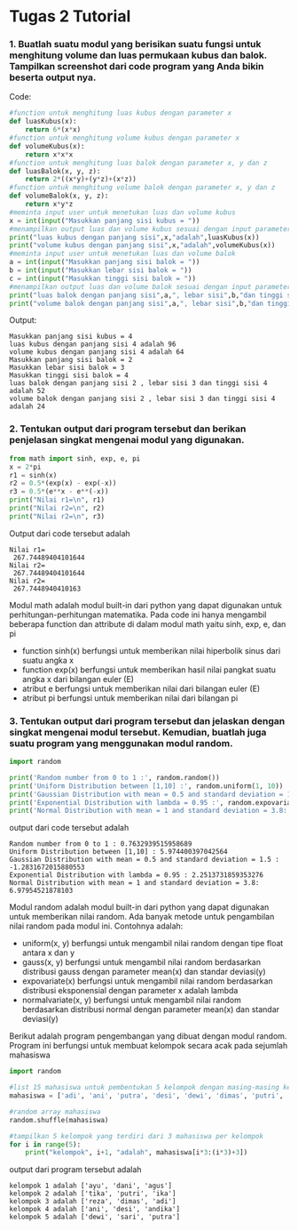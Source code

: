 # Tugas 2 Tutorial
### 1. Buatlah suatu modul yang berisikan suatu fungsi untuk menghitung volume dan luas permukaan kubus dan balok. Tampilkan screenshot dari code program yang Anda bikin beserta output nya.

Code:
```py
#function untuk menghitung luas kubus dengan parameter x
def luasKubus(x):
    return 6*(x*x)
#function untuk menghitung volume kubus dengan parameter x
def volumeKubus(x):
    return x*x*x
#function untuk menghitung luas balok dengan parameter x, y dan z
def luasBalok(x, y, z):
    return 2*((x*y)+(y*z)+(x*z))
#function untuk menghitung volume balok dengan parameter x, y dan z
def volumeBalok(x, y, z):
    return x*y*z
#meminta input user untuk menetukan luas dan volume kubus
x = int(input("Masukkan panjang sisi kubus = "))
#menampilkan output luas dan volume kubus sesuai dengan input parameter dari user
print("luas kubus dengan panjang sisi",x,"adalah",luasKubus(x))
print("volume kubus dengan panjang sisi",x,"adalah",volumeKubus(x))
#meminta input user untuk menetukan luas dan volume balok
a = int(input("Masukkan panjang sisi balok = "))
b = int(input("Masukkan lebar sisi balok = "))
c = int(input("Masukkan tinggi sisi balok = "))
#menampilkan output luas dan volume balok sesuai dengan input parameter dari user
print("luas balok dengan panjang sisi",a,", lebar sisi",b,"dan tinggi sisi",c,"adalah",luasBalok(a,b,c))
print("volume balok dengan panjang sisi",a,", lebar sisi",b,"dan tinggi sisi",c,"adalah",volumeBalok(a,b,c))
```
Output:
```console
Masukkan panjang sisi kubus = 4
luas kubus dengan panjang sisi 4 adalah 96
volume kubus dengan panjang sisi 4 adalah 64
Masukkan panjang sisi balok = 2
Masukkan lebar sisi balok = 3
Masukkan tinggi sisi balok = 4
luas balok dengan panjang sisi 2 , lebar sisi 3 dan tinggi sisi 4 adalah 52
volume balok dengan panjang sisi 2 , lebar sisi 3 dan tinggi sisi 4 adalah 24
```

### 2. Tentukan output dari program tersebut dan berikan penjelasan singkat mengenai modul yang digunakan.
```py
from math import sinh, exp, e, pi
x = 2*pi
r1 = sinh(x)
r2 = 0.5*(exp(x) - exp(-x))
r3 = 0.5*(e**x - e**(-x))
print("Nilai r1=\n", r1)
print("Nilai r2=\n", r2)
print("Nilai r2=\n", r3) 
```
Output dari code tersebut adalah
```console
Nilai r1=
 267.74489404101644
Nilai r2=
 267.74489404101644
Nilai r2=
 267.7448940410163
```
Modul math adalah modul built-in dari python yang dapat digunakan untuk perhitungan-perhitungan matematika. 
Pada code ini hanya mengambil beberapa function dan attribute di dalam modul math yaitu sinh, exp, e, dan pi
- function sinh(x) berfungsi untuk memberikan nilai hiperbolik sinus dari suatu angka x
- function exp(x) berfungsi untuk memberikan hasil nilai pangkat suatu angka x dari bilangan euler (E)
- atribut e berfungsi untuk memberikan nilai dari bilangan euler (E) 
- atribut pi berfungsi untuk memberikan nilai dari bilangan pi

### 3. Tentukan output dari program tersebut dan jelaskan dengan singkat mengenai modul tersebut. Kemudian, buatlah juga suatu program yang menggunakan modul random.
```py
import random 

print('Random number from 0 to 1 :', random.random()) 
print('Uniform Distribution between [1,10] :', random.uniform(1, 10)) 
print('Gaussian Distribution with mean = 0.5 and standard deviation = 1.5 :', random.gauss(0.5, 1.5)) 
print('Exponential Distribution with lambda = 0.95 :', random.expovariate(0.95)) 
print('Normal Distribution with mean = 1 and standard deviation = 3.8:', random.normalvariate(1, 3.8))
```
output dari code tersebut adalah
```console
Random number from 0 to 1 : 0.7632939515958689
Uniform Distribution between [1,10] : 5.974400397042564
Gaussian Distribution with mean = 0.5 and standard deviation = 1.5 : -1.2831672015880553
Exponential Distribution with lambda = 0.95 : 2.2513731859353276
Normal Distribution with mean = 1 and standard deviation = 3.8: 6.97954521878103
```
Modul random adalah modul built-in dari python yang dapat digunakan untuk memberikan nilai random.
Ada banyak metode untuk pengambilan nilai random pada modul ini. Contohnya adalah:
- uniform(x, y) berfungsi untuk mengambil nilai random dengan tipe float antara x dan y
- gauss(x, y) berfungsi untuk mengambil nilai random berdasarkan distribusi gauss dengan parameter mean(x) dan standar deviasi(y)
- expovariate(x) berfungsi untuk mengambil nilai random berdasarkan distribusi eksponensial dengan parameter x adalah lambda
- normalvariate(x, y) berfungsi untuk mengambil nilai random berdasarkan distribusi normal dengan parameter mean(x) dan standar deviasi(y)

Berikut adalah program pengembangan yang dibuat dengan modul random.<br>
Program ini berfungsi untuk membuat kelompok secara acak pada sejumlah mahasiswa
```py
import random

#list 15 mahasiswa untuk pembentukan 5 kelompok dengan masing-masing kelompok terdiri dari 3 mahasiswa
mahasiswa = ['adi', 'ani', 'putra', 'desi', 'dewi', 'dimas', 'putri', 'dani', 'ayu', 'reza', 'tika', 'andika', 'sari', 'ika', 'agus']

#random array mahasiswa
random.shuffle(mahasiswa)

#tampilkan 5 kelompok yang terdiri dari 3 mahasiswa per kelompok
for i in range(5):
    print("kelompok", i+1, "adalah", mahasiswa[i*3:(i*3)+3])
```
output dari program tersebut adalah
```console
kelompok 1 adalah ['ayu', 'dani', 'agus']
kelompok 2 adalah ['tika', 'putri', 'ika']
kelompok 3 adalah ['reza', 'dimas', 'adi']
kelompok 4 adalah ['ani', 'desi', 'andika']
kelompok 5 adalah ['dewi', 'sari', 'putra']
```

